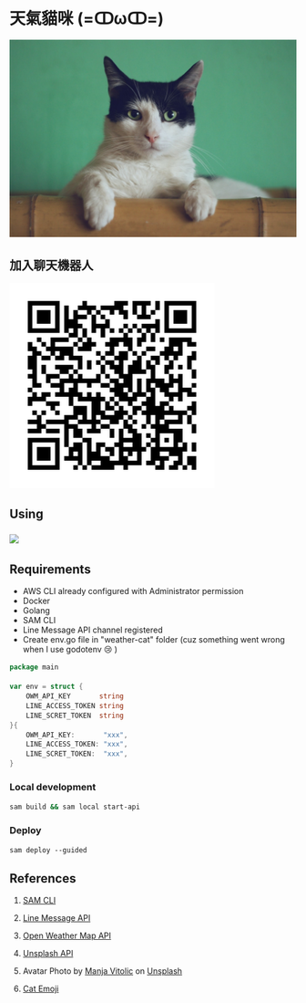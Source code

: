 # 天氣貓咪 (=ↀωↀ=)

![](./avatar.jpg)

## 加入聊天機器人

![](./qrcode.png)

## Using

### ![](https://img.shields.io/badge/-Golang-00ADD8?logo=go&logoColor=white)

## Requirements

- AWS CLI already configured with Administrator permission
- Docker
- Golang
- SAM CLI
- Line Message API channel registered
- Create env.go file in "weather-cat" folder (cuz something went wrong when I use godotenv :cry: )

```go
package main

var env = struct {
	OWM_API_KEY       string
	LINE_ACCESS_TOKEN string
	LINE_SCRET_TOKEN  string
}{
	OWM_API_KEY:       "xxx",
	LINE_ACCESS_TOKEN: "xxx",
	LINE_SCRET_TOKEN:  "xxx",
}
```

### Local development

```bash
sam build && sam local start-api
```

### Deploy

```
sam deploy --guided
```

## References

1. [SAM CLI](https://docs.aws.amazon.com/serverless-application-model/latest/developerguide/serverless-sam-cli-command-reference.html)

1. [Line Message API](https://developers.line.biz/en/services/messaging-api/)

1. [Open Weather Map API](https://openweathermap.org/api)

1. [Unsplash API](https://unsplash.com/developers)

1. Avatar Photo by [Manja Vitolic](https://unsplash.com/@madhatterzone?utm_source=unsplash&utm_medium=referral&utm_content=creditCopyText) on [Unsplash](https://unsplash.com/s/photos/cat?utm_source=unsplash&utm_medium=referral&utm_content=creditCopyText")

1. [Cat Emoji](http://tw.emoticonfun.com/cat/)
